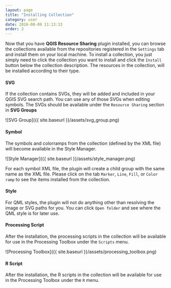 ```yaml
---
layout: page
title: "Installing Collection"
category: user
date: 2016-08-09 11:13:13
order: 2
---
```

Now that you have **QGIS Resource Sharing** plugin installed, you can browse 
the collections available from the repositories registered in the 
```Settings``` tab and install them on your local machine. To install a 
collection, you just simply need to click the collection you want to install 
and click the ```Install``` button below the collection description. The
resources in the collection, will be installed according to their type.

#### SVG
If the collection contains SVGs, they will be added and included in your QGIS
SVG search path. You can use any of those SVGs when editing symbols.
The SVGs should be available under the
```Resource Sharing``` section in **SVG Groups**

![SVG Group]({{ site.baseurl }}/assets/svg_group.png)
  
#### Symbol
The symbols and colorramps from the collection (defined by the XML 
file) will become available in the Style Manager. 

![Style Manager]({{ site.baseurl }}/assets/style_manager.png)

For each symbol XML file, the plugin will create a child group with the same
name as the XML file. Please click on the tab ```Marker```, ```Line```, 
```Fill```, or ```Color ramp``` to see the items installed from the collection.
 
#### Style
For QML styles, the plugin will not do anything other than resolving the image
or SVG paths for you. You can click ```Open folder``` and see where the QML 
style is for later use.

#### Processing Script
After the installation, the processing scripts in the collection will be 
available for use in the Processing Toolbox under the ```Scripts``` menu.

![Processing Toolbox]({{ site.baseurl }}/assets/processing_toolbox.png)

#### R Script
After the installation, the R scripts in the collection will be available for use
in the Processing Toolbox under the ```R``` menu.
